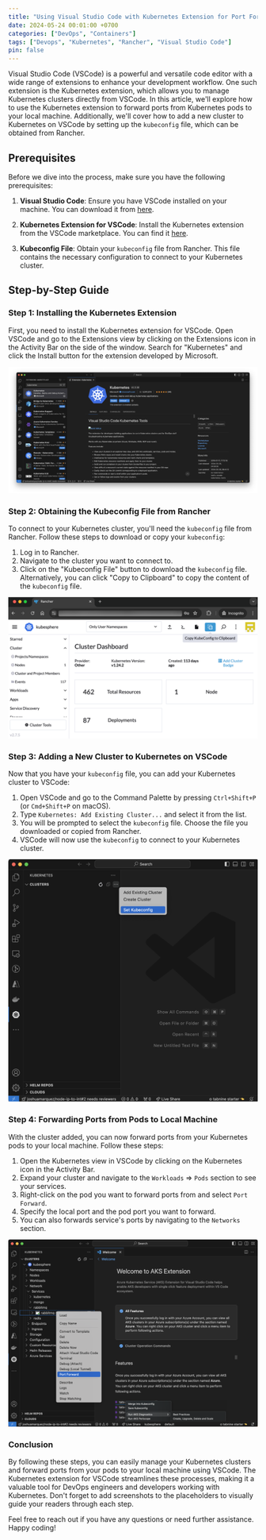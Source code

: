 ```yaml
---
title: "Using Visual Studio Code with Kubernetes Extension for Port Forwarding"
date: 2024-05-24 00:01:00 +0700
categories: ["DevOps", "Containers"]
tags: ["Devops", "Kubernetes", "Rancher", "Visual Studio Code"]
pin: false
---
```


Visual Studio Code (VSCode) is a powerful and versatile code editor with a wide range of extensions to enhance your development workflow. One such extension is the Kubernetes extension, which allows you to manage Kubernetes clusters directly from VSCode. In this article, we'll explore how to use the Kubernetes extension to forward ports from Kubernetes pods to your local machine. Additionally, we'll cover how to add a new cluster to Kubernetes on VSCode by setting up the `kubeconfig` file, which can be obtained from Rancher.

## Prerequisites

Before we dive into the process, make sure you have the following prerequisites:

1. **Visual Studio Code**: Ensure you have VSCode installed on your machine. You can download it from [here](https://code.visualstudio.com/).

2. **Kubernetes Extension for VSCode**: Install the Kubernetes extension from the VSCode marketplace. You can find it [here](https://marketplace.visualstudio.com/items?itemName=ms-kubernetes-tools.vscode-kubernetes-tools).

3. **Kubeconfig File**: Obtain your `kubeconfig` file from Rancher. This file contains the necessary configuration to connect to your Kubernetes cluster.

## Step-by-Step Guide

### Step 1: Installing the Kubernetes Extension

First, you need to install the Kubernetes extension for VSCode. Open VSCode and go to the Extensions view by clicking on the Extensions icon in the Activity Bar on the side of the window. Search for "Kubernetes" and click the Install button for the extension developed by Microsoft.

![alt text](</assets/img/Screenshot 2024-05-24 at 20.22.40.png>)


### Step 2: Obtaining the Kubeconfig File from Rancher

To connect to your Kubernetes cluster, you'll need the `kubeconfig` file from Rancher. Follow these steps to download or copy your `kubeconfig`:

1. Log in to Rancher.
2. Navigate to the cluster you want to connect to.
3. Click on the "Kubeconfig File" button to download the `kubeconfig` file. Alternatively, you can click "Copy to Clipboard" to copy the content of the `kubeconfig` file.

![alt text](</assets/img/Screenshot 2024-05-24 at 20.34.18.png>)

### Step 3: Adding a New Cluster to Kubernetes on VSCode

Now that you have your `kubeconfig` file, you can add your Kubernetes cluster to VSCode:

1. Open VSCode and go to the Command Palette by pressing `Ctrl+Shift+P` (or `Cmd+Shift+P` on macOS).
2. Type `Kubernetes: Add Existing Cluster...` and select it from the list.
3. You will be prompted to select the `kubeconfig` file. Choose the file you downloaded or copied from Rancher.
4. VSCode will now use the `kubeconfig` to connect to your Kubernetes cluster.

![alt text](</assets/img/Screenshot 2024-05-24 at 20.25.21.png>)

### Step 4: Forwarding Ports from Pods to Local Machine

With the cluster added, you can now forward ports from your Kubernetes pods to your local machine. Follow these steps:

1. Open the Kubernetes view in VSCode by clicking on the Kubernetes icon in the Activity Bar.
2. Expand your cluster and navigate to the `Workloads` => `Pods` section to see your services.
3. Right-click on the pod you want to forward ports from and select `Port Forward`.
4. Specify the local port and the pod port you want to forward.
5. You can also forwards service's ports by navigating to the `Networks` section.

![alt text](</assets/img/Screenshot 2024-05-24 at 20.27.09.png>)

### Conclusion

By following these steps, you can easily manage your Kubernetes clusters and forward ports from your pods to your local machine using VSCode. The Kubernetes extension for VSCode streamlines these processes, making it a valuable tool for DevOps engineers and developers working with Kubernetes. Don't forget to add screenshots to the placeholders to visually guide your readers through each step.

Feel free to reach out if you have any questions or need further assistance. Happy coding!

